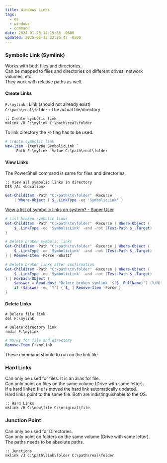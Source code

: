 ```yaml
---
title: Windows Links
tags:
  - os
  - windows
  - command
date: 2024-01-28 14:15:56 -0600
updated: 2025-05-13 22:26:43 -0500
---
```


### Symbolic Link (Symlink)

Works with both files and directories.  
Can be mapped to files and directories on different drives, network volumes, etc.  
They work with relative paths as well.  

#### Create Links

`F:\mylink` : Link (should not already exist)  
`C:\path\real\folder` : The actual file/directory  

```batch
:: Create symbolic link
mklink /D F:\mylink C:\path\real\folder
```

To link directory the `/D` flag has to be used.  

```powershell
# Create symbolic link
New-Item -ItemType SymbolicLink `
	-Path F:\mylink -Value C:\path\real\folder
```

#### View Links

The PowerShell command is same for files and directories.

```batch
:: View all symbolic links in directory
DIR /AL <Location>
```

```powershell
Get-ChildItem -Path "C:\path\to\folder" -Recurse `
	| Where-Object { $_.LinkType -eq 'SymbolicLink' }
```

[View a list of symbolic links on system? - Super User](https://superuser.com/questions/496092/view-a-list-of-symbolic-links-on-system)

```powershell
# List broken symbolic links
Get-ChildItem -Path "C:\path\to\folder" -Recurse | Where-Object {
    $_.LinkType -eq 'SymbolicLink' -and -not (Test-Path $_.Target)
}

# Delete broken symbolic links
Get-ChildItem -Path "C:\path\to\folder" -Recurse | Where-Object {
    $_.LinkType -eq 'SymbolicLink' -and -not (Test-Path $_.Target)
} | Remove-Item -Force -WhatIf

# Delete broken links after confirmation
Get-ChildItem -Path "C:\path\to\folder" -Recurse | Where-Object {
    $_.LinkType -eq 'SymbolicLink' -and -not (Test-Path $_.Target)
} | ForEach-Object {
    $answer = Read-Host "Delete broken symlink '$($_.FullName)'? (Y/N)"
    if ($answer -eq 'Y') { $_ | Remove-Item -Force }
}
```

#### Delete Links

```batch
# Delete file link
del F:\mylink

# Delete directory link
rmdir F:\mylink
```

```powershell
# Works for file and directory
Remove-Item F:\mylink
```

These command should to run on the link file.

### Hard Links

Can only be used for files. It is an alias for file.  
Can only point on files on the same volume (Drive with same letter).  
If a hard linked file is moved the hard link automatically updated.  
Hard links point to the same file. Both are indistinguishable to the OS.

```batch
:: Hard Links
mklink /H C:\new\file C:\original\file
```

### Junction Point

Can only be used for Directories.  
Can only point on folders on the same volume (Drive with same letter).  
The paths needs to be absolute paths.  

```batch
:: Junctions
mklink /J C:\path\link\folder C:\path\real\folder
```
